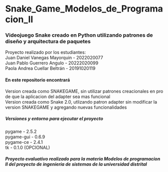 # Snake_Game_Modelos_de_Programacion_II
<h3>Videojuego Snake creado en Python utilizando patrones de diseño y arquitectura de paquetes</h3>
Proyecto realizado por los estudiantes:<br>
Juan Daniel Vanegas Mayorquin - 2022020077<br>
Juan Pablo Guerrero Angulo - 20222020099<br>
Paola Andrea Cuellar Beltrán - 20191020119<br>

<h4>En este repositorio encontrará</h4>
Version creada como SNAKEGAME, sin utilizar patrones creacionales en pro de que la aplicacion del adapter sea mas funcional<br>
Version creada como Snake 2.0, utlizando patron adapter sin modificar la version SNAKEGAME y agregando nuevas funcionalidades<br>

<h5>Versiones y entorno para ejecutar el proyecto</h5>
pygame - 2.5.2<br>
pygame-gui - 0.6.9<br>
pygame-ce - 2.4.1<br>
tk - 0.1.0 (OPCIONAL)<br>


<h5>Proyecto evaluativo realizado para la materia Modelos de programacion II del proyecto de ingenieria de sistemas de la universidad distrital</h5>
